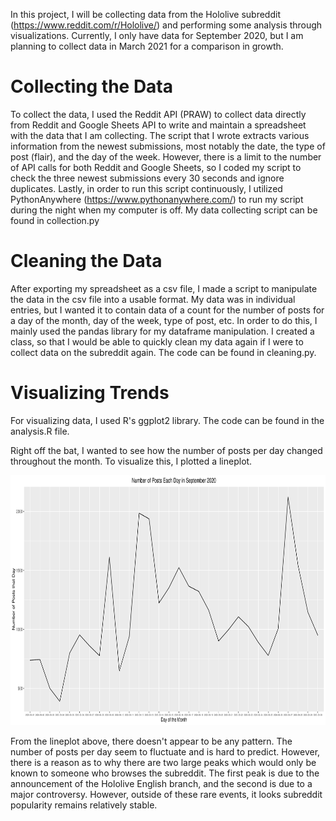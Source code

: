 In this project, I will be collecting data from the Hololive subreddit (https://www.reddit.com/r/Hololive/) and performing some analysis through visualizations. Currently, I only have data for September 2020, but I am planning to collect data in March 2021 for a comparison in growth.

# Collecting the Data
To collect the data, I used the Reddit API (PRAW) to collect data directly from Reddit and Google Sheets API to write and maintain a spreadsheet with the data that I am collecting. The script that I wrote extracts various information from the newest submissions, most notably the date, the type of post (flair), and the day of the week. However, there is a limit to the number of API calls for both Reddit and Google Sheets, so I coded my script to check the three newest submissions every 30 seconds and ignore duplicates. Lastly, in order to run this script continuously, I utilized PythonAnywhere (https://www.pythonanywhere.com/) to run my script during the night when my computer is off. My data collecting script can be found in collection.py

# Cleaning the Data
After exporting my spreadsheet as a csv file, I made a script to manipulate the data in the csv file into a usable format. My data was in individual entries, but I wanted it to contain data of a count for the number of posts for a day of the month, day of the week, type of post, etc. In order to do this, I mainly used the pandas library for my dataframe manipulation. I created a class, so that I would be able to quickly clean my data again if I were to collect data on the subreddit again. The code can be found in cleaning.py.

# Visualizing Trends
For visualizing data, I used R's ggplot2 library. The code can be found in the analysis.R file.

Right off the bat, I wanted to see how the number of posts per day changed throughout the month. To visualize this, I plotted a lineplot.

<img src="/Graphs/day_count.png" width="800" height="400">


From the lineplot above, there doesn't appear to be any pattern. The number of posts per day seem to fluctuate and is hard to predict. However, there is a reason as to why there are two large peaks which would only be known to someone who browses the subreddit. The first peak is due to the announcement of the Hololive English branch, and the second is due to a major controversy. However, outside of these rare events, it looks subreddit popularity remains relatively stable. 

